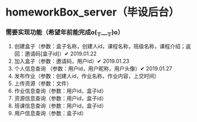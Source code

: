 # homeworkBox_server（毕设后台）

### 需要实现功能（希望年前能完成o(╥﹏╥)o）
1. 创建盒子（参数：盒子名称，创建人id，课程名称，班级名称，课程介绍；返回：邀请码[盒子id]）✔ 2019.01.22
2. 加入盒子（参数：邀请码，用户id）✔ 2019.01.23
3. 个人信息查询 （参数：用户id，用户昵称，用户头像）✔ 2019.01.27
4. 发布作业（参数：创建人id，作业名称，作业内容，上交时间）
5. 上传资源（参数：文件）
6. 作业信息查询（参数：用户id，盒子id）
7. 资源信息查询（参数：用户id，盒子id）
8. 班课信息查询（参数：用户id，盒子id）
9. 用户信息查询（参数：盒子id）